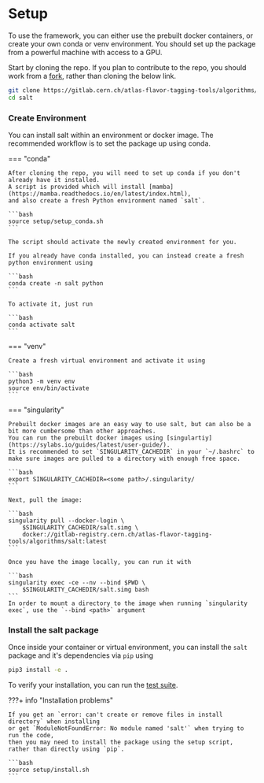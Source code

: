 # Setup

To use the framework, you can either use the prebuilt docker containers, or create your own conda or venv environment.
You should set up the package from a powerful machine with access to a GPU.

Start by cloning the repo. If you plan to contribute to the repo, you should work from a [fork](https://docs.gitlab.com/ee/user/project/repository/forking_workflow.html), rather than cloning the below link.

```bash
git clone https://gitlab.cern.ch/atlas-flavor-tagging-tools/algorithms/salt.git
cd salt
```

### Create Environment

You can install salt within an environment or docker image.
The recommended workflow is to set the package up using conda.

=== "conda"

    After cloning the repo, you will need to set up conda if you don't already have it installed.
    A script is provided which will install [mamba](https://mamba.readthedocs.io/en/latest/index.html),
    and also create a fresh Python environment named `salt`.

    ```bash
    source setup/setup_conda.sh
    ```

    The script should activate the newly created environment for you.

    If you already have conda installed, you can instead create a fresh python environment using

    ```bash
    conda create -n salt python
    ```

    To activate it, just run

    ```bash
    conda activate salt
    ```

=== "venv"

    Create a fresh virtual environment and activate it using

    ```bash
    python3 -m venv env
    source env/bin/activate
    ```

=== "singularity"

    Prebuilt docker images are an easy way to use salt, but can also be a bit more cumbersome than other approaches.
    You can run the prebuilt docker images using [singulartiy](https://sylabs.io/guides/latest/user-guide/).
    It is recommended to set `SINGULARITY_CACHEDIR` in your `~/.bashrc` to make sure images are pulled to a directory with enough free space.

    ```bash
    export SINGULARITY_CACHEDIR=<some path>/.singularity/
    ```

    Next, pull the image:

    ```bash
    singularity pull --docker-login \
        $SINGULARITY_CACHEDIR/salt.simg \
        docker://gitlab-registry.cern.ch/atlas-flavor-tagging-tools/algorithms/salt:latest
    ```

    Once you have the image locally, you can run it with

    ```bash
    singularity exec -ce --nv --bind $PWD \
        $SINGULARITY_CACHEDIR/salt.simg bash
    ```
    In order to mount a directory to the image when running `singularity exec`, use the `--bind <path>` argument


### Install the salt package

Once inside your container or virtual environment, you can install the `salt` package and it's dependencies via `pip` using

```bash
pip3 install -e .
```

To verify your installation, you can run the [test suite](contributing#test-suite).

???+ info "Installation problems"

    If you get an `error: can't create or remove files in install directory` when installing
    or get `ModuleNotFoundError: No module named 'salt'` when trying to run the code,
    then you may need to install the package using the setup script, rather than directly using `pip`.

    ```bash
    source setup/install.sh
    ```
